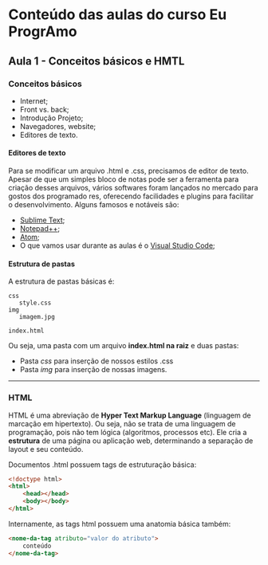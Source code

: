 # Conteúdo das aulas do curso Eu ProgrAmo

## Aula 1 - Conceitos básicos e HMTL
### Conceitos básicos
- Internet;
- Front vs. back;
- Introdução Projeto;
- Navegadores, website;
- Editores de texto.

#### Editores de texto
Para se modificar um arquivo .html e .css, precisamos de editor de texto. Apesar de que um simples bloco de notas pode ser a ferramenta para criação desses arquivos, vários softwares foram lançados no mercado para gostos dos programado res, oferecendo facilidades e plugins para facilitar o desenvolvimento. Alguns famosos e notáveis são:
- [Sublime Text](https://www.sublimetext.com/);
- [Notepad++](https://notepad-plus-plus.org/);
- [Atom](https://atom.io/);
- O que vamos usar durante as aulas é o [Visual Studio Code](https://code.visualstudio.com/);


#### Estrutura de pastas
A estrutura de pastas básicas é:
```
css
   style.css
img
   imagem.jpg

index.html
```
Ou seja, uma pasta com um arquivo **index.html na raiz** e duas pastas:
- Pasta *css* para inserção de nossos estilos .css 
- Pasta *img* para inserção de nossas imagens.

-----

### HTML
HTML é uma abreviação de **Hyper Text Markup Language** (linguagem de marcação em hipertexto). Ou seja, não se trata de uma linguagem de programação, pois não tem lógica (algoritmos, processos etc). Ele cria a **estrutura** de uma página ou aplicação web, determinando a separação de layout e seu conteúdo.

Documentos .html possuem tags de estruturação básica:
```html
<!doctype html>
<html>
    <head></head>
    <body></body>
</html>
```

Internamente, as tags html possuem uma anatomia básica também:
```html
<nome-da-tag atributo="valor do atributo">
    conteúdo
</nome-da-tag>
```